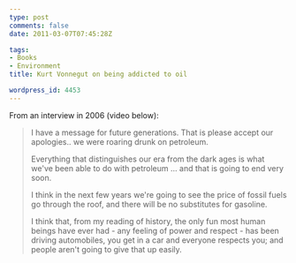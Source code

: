 ```yaml
---
type: post
comments: false
date: 2011-03-07T07:45:28Z

tags:
- Books
- Environment
title: Kurt Vonnegut on being addicted to oil

wordpress_id: 4453
---
```


From an interview in 2006 (video below):


<blockquote>I have a message for future generations. That is please accept our apologies.. we were roaring drunk on petroleum.

Everything that distinguishes our era from the dark ages is what we've been able to do with petroleum … and that is going to end very soon.

I think in the next few years we're going to see the price of fossil fuels go through the roof, and there will be no substitutes for gasoline.

I think that, from my reading of history, the only fun most human beings have ever had - any feeling of power and respect - has been driving automobiles, you get in a car and everyone respects you; and people aren't going to give that up easily.</blockquote>




